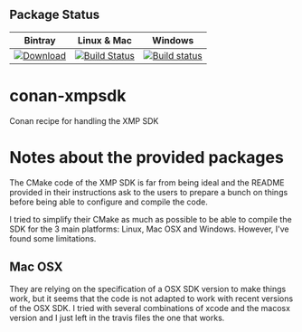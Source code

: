 ## Package Status

| Bintray | Linux & Mac | Windows | 
|:--------:|:---------:|:-------------:|
|[ ![Download](https://api.bintray.com/packages/piponazo/piponazo/XmpSdk/images/download.svg?version=2016.7-0) ](https://bintray.com/piponazo/piponazo/XmpSdk/2016.7-0/link)|[![Build Status](https://travis-ci.org/piponazo/conan-xmpsdk.svg?branch=master)](https://travis-ci.org/piponazo/conan-xmpsdk)|[![Build status](https://ci.appveyor.com/api/projects/status/7h0e8d3daqhtbujk/branch/master?svg=true)](https://ci.appveyor.com/project/piponazo/conan-xmpsdk-bj992/branch/master)|

# conan-xmpsdk

Conan recipe for handling the XMP SDK

# Notes about the provided packages

The CMake code of the XMP SDK is far from being ideal and the README provided in their instructions
ask to the users to prepare a bunch on things before being able to configure and compile the code.

I tried to simplify their CMake as much as possible to be able to compile the SDK for the 3 main
platforms: Linux, Mac OSX and Windows. However, I've found some limitations.

## Mac OSX

They are relying on the specification of a OSX SDK version to make things work, but it seems that
the code is not adapted to work with recent versions of the OSX SDK. I tried with several
combinations of xcode and the macosx version and I just left in the travis files the one that works.
